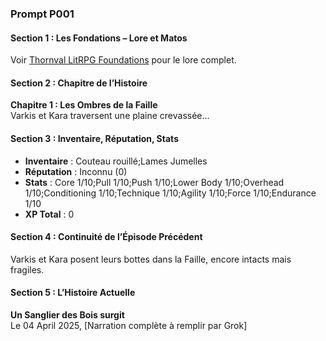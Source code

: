 ### Prompt P001  

#### Section 1 : Les Fondations – Lore et Matos  
Voir [Thornval LitRPG Foundations](https://github.com/DarkShadowBlood/thornval-litrpg/blob/main/foundations.md) pour le lore complet.  

#### Section 2 : Chapitre de l’Histoire  
**Chapitre 1 : Les Ombres de la Faille**  
Varkis et Kara traversent une plaine crevassée...  

#### Section 3 : Inventaire, Réputation, Stats  
- **Inventaire** : Couteau rouillé;Lames Jumelles  
- **Réputation** : Inconnu (0)  
- **Stats** : Core 1/10;Pull 1/10;Push 1/10;Lower Body 1/10;Overhead 1/10;Conditioning 1/10;Technique 1/10;Agility 1/10;Force 1/10;Endurance 1/10  
- **XP Total** : 0  

#### Section 4 : Continuité de l’Épisode Précédent  
Varkis et Kara posent leurs bottes dans la Faille, encore intacts mais fragiles.  

#### Section 5 : L’Histoire Actuelle  
**Un Sanglier des Bois surgit**  
Le 04 April 2025, [Narration complète à remplir par Grok]  
<!-- Instruction: Raconte une rencontre, donne 3 choix Gym/HEMA, ajoute une transition -->  
<!-- Key: P001 -->  
